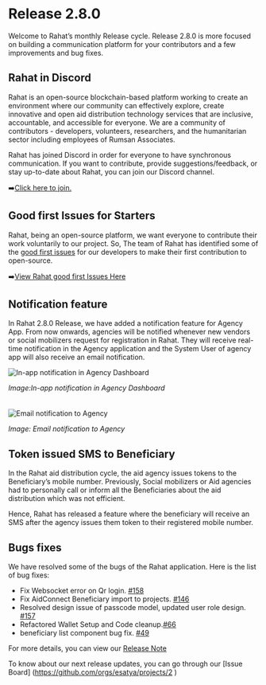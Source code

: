 # Release 2.8.0
Welcome to Rahat’s monthly Release cycle. Release 2.8.0 is more focused on building a communication platform for your contributors and a few improvements and bug fixes. 

## Rahat in Discord
Rahat is an open-source blockchain-based platform working to create an environment where our community can effectively explore, create innovative and open aid distribution technology services that are inclusive, accountable, and accessible for everyone. We are a community of contributors - developers, volunteers, researchers, and the humanitarian sector including employees of Rumsan Associates.

Rahat has joined Discord in order for everyone to have synchronous communication. If you want to contribute, provide suggestions/feedback, or stay up-to-date about Rahat, you can join our Discord channel.

➡️[Click here to join.](https://discord.gg/zDwzuCAhmu)

## Good first Issues for Starters
Rahat, being an open-source platform, we want everyone to contribute their work voluntarily to our project. So, The team of Rahat has identified some of the [good first issues](https://goodfirstissue.dev/) for our developers to make their first contribution to open-source.

➡️[View Rahat good first Issues Here](https://github.com/orgs/esatya/projects/2?card_filter_query=label%3A%22good+first+issue%22)

## Notification feature

In Rahat 2.8.0 Release, we have added a notification feature for Agency App. From now onwards, agencies will be notified whenever new vendors or social mobilizers request for registration in Rahat.  They will receive real-time notification in the Agency application and the System User of agency app will also receive an email notification. 

![In-app notification in Agency Dashboard](https://assets.rumsan.com/esatya/rahat-notification.png)

*Image:In-app notification in Agency Dashboard*
<br>
<br>
<br>
![Email notification to Agency](https://assets.rumsan.com/esatya/rahat-email-notification.png)

*Image: Email notification to Agency*

 ## Token issued SMS to Beneficiary

In the Rahat aid distribution cycle, the aid agency issues tokens to the Beneficiary’s mobile number. Previously, Social mobilizers or Aid agencies had to personally call or inform all the Beneficiaries about the aid distribution which was not efficient. 

Hence, Rahat has released a feature where the beneficiary will receive an SMS after the agency issues them token to their registered mobile number.

## Bugs fixes 
We have resolved some of the bugs of the Rahat application. Here is the list of bug fixes:
- Fix Websocket error on Qr login. [#158](https://github.com/esatya/rahat/pull/158)
 - Fix AidConnect Beneficiary import to projects. [#146](https://github.com/esatya/rahat/pull/146)
- Resolved design issue of passcode model, updated user role design. [#157](https://github.com/esatya/rahat-agency/pull/157)
- Refactored Wallet Setup and Code cleanup.[#66](https://github.com/esatya/rahat-vendor/pull/66)
- beneficiary list component bug fix. [#49](https://github.com/esatya/rahat-mobilizer/pull/49)


For more details, you can view our [Release Note](https://github.com/esatya/rahat/releases/tag/v2.8.0 )

To know about our next release updates, you can go through our [Issue Board] (https://github.com/orgs/esatya/projects/2 )

